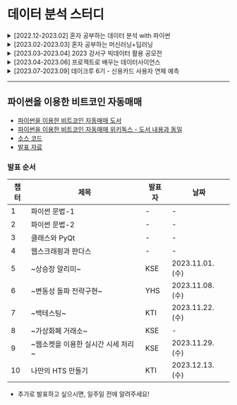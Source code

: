 # 데이터 분석 스터디
<details>
  <summary> [2022.12-2023.02] 혼자 공부하는 데이터 분석 with 파이썬</summary>
  <br/>
  <div markdown="1">
    <p> 📆 스터디 기간: 2022.12-2023.02</p>
    <a href="https://www.yes24.com/Product/Goods/116253011"> 📖 도서: 혼자 공부하는 데이터 분석 with 파이썬</a>
  </div>
  <br/>
  <div markdown="1">
    <a href="https://github.com/DataStudyGSHJT/data-analytics-jy">
      <img align="center" src="https://github-readme-stats.vercel.app/api/pin/?username=DataStudyGSHJT&repo=data-analytics-jy" /></a>
    <a href="https://github.com/DataStudyGSHJT/DataAnalysis_dw">
      <img align="center" src="https://github-readme-stats.vercel.app/api/pin/?username=DataStudyGSHJT&repo=DataAnalysis_dw" /></a>
    <a href="https://github.com/DataStudyGSHJT/DataAnalysis_se">
      <img align="center" src="https://github-readme-stats.vercel.app/api/pin/?username=DataStudyGSHJT&repo=DataAnalysis_se" /></a>
    <a href="https://github.com/DataStudyGSHJT/DataAnalysis_hs">
      <img align="center" src="https://github-readme-stats.vercel.app/api/pin/?username=DataStudyGSHJT&repo=DataAnalysis_hs" /></a>
    <a href="https://github.com/DataStudyGSHJT/DataAnalysis_taein">
      <img align="center" src="https://github-readme-stats.vercel.app/api/pin/?username=DataStudyGSHJT&repo=DataAnalysis_taein" /></a>
  </div>
</details>

<details>
  <summary> [2023.02-2023.03] 혼자 공부하는 머신러닝+딥러닝</summary>
  <br/>
  <div markdown="1">
    <p> 📆 스터디 기간: 2023.02-2023.03</p>
    <a href="https://www.yes24.com/Product/Goods/96024871"> 📖 도서: 혼자 공부하는 머신러닝+딥러닝</a>
  </div>
  <br/>
  <div markdown="1">
    <a href="https://github.com/DataStudyGSHJT/data-analytics-jy">
      <img align="center" src="https://github-readme-stats.vercel.app/api/pin/?username=DataStudyGSHJT&repo=data-analytics-jy" /></a>
    <a href="https://github.com/DataStudyGSHJT/DataAnalysis_dw">
      <img align="center" src="https://github-readme-stats.vercel.app/api/pin/?username=DataStudyGSHJT&repo=DataAnalysis_dw" /></a>
    <a href="https://github.com/DataStudyGSHJT/DataAnalysis_se">
      <img align="center" src="https://github-readme-stats.vercel.app/api/pin/?username=DataStudyGSHJT&repo=DataAnalysis_se" /></a>
    <a href="https://github.com/DataStudyGSHJT/DataAnalysis_hs">
      <img align="center" src="https://github-readme-stats.vercel.app/api/pin/?username=DataStudyGSHJT&repo=DataAnalysis_hs" /></a>
    <a href="https://github.com/DataStudyGSHJT/DataAnalysis_taein">
      <img align="center" src="https://github-readme-stats.vercel.app/api/pin/?username=DataStudyGSHJT&repo=DataAnalysis_taein" /></a>
  </div>
</details>

<details>
  <summary> [2023.03-2023.04] 2023 강서구 빅데이터 활용 공모전</summary>
  <br/>
  <div markdown="1">
    <p> 📆 활동 기간: 2023.03-2023.04</p>
    <a href="https://www.gangseo.seoul.kr/reserve/re040101/view?aplySn=44&curPage=1"> 🏆 대회: 2023 강서구 빅데이터 활용 공모전</a>
  </div>
  <br/>
  <div markdown="1">
    <a href="https://github.com/DataStudyGSHJT/Gangseogu-Bigdata-Smartpole">
      <img align="center" src="https://github-readme-stats.vercel.app/api/pin/?username=DataStudyGSHJT&repo=Gangseogu-Bigdata-Smartpole" /></a>
  </div>
</details>

<details>
  <summary> [2023.04-2023.06] 프로젝트로 배우는 데이터사이언스</summary>
  <br/>
  <div markdown="1">
    <p> 📆 스터디 기간: 2023.04-2023.06</p>
    <a href="www.boostcourse.org/ds214"> ✒️ 강의: 프로젝트로 배우는 데이터사이언스</a>
  </div>
  <br/>
  <div markdown="1">
    <a href="https://github.com/DataStudyGSHJT/data-analytics-jy">
      <img align="center" src="https://github-readme-stats.vercel.app/api/pin/?username=DataStudyGSHJT&repo=data-analytics-jy" /></a>
    <a href="https://github.com/DataStudyGSHJT/DataAnalysis_dw">
      <img align="center" src="https://github-readme-stats.vercel.app/api/pin/?username=DataStudyGSHJT&repo=DataAnalysis_dw" /></a>
    <a href="https://github.com/DataStudyGSHJT/DataAnalysis_se">
      <img align="center" src="https://github-readme-stats.vercel.app/api/pin/?username=DataStudyGSHJT&repo=DataAnalysis_se" /></a>
    <a href="https://github.com/DataStudyGSHJT/DataAnalysis_hs">
      <img align="center" src="https://github-readme-stats.vercel.app/api/pin/?username=DataStudyGSHJT&repo=DataAnalysis_hs" /></a>
    <a href="https://github.com/DataStudyGSHJT/DataAnalysis_taein">
      <img align="center" src="https://github-readme-stats.vercel.app/api/pin/?username=DataStudyGSHJT&repo=DataAnalysis_taein" /></a>
  </div>
</details>

<details>
  <summary> [2023.07-2023.09] 데이크루 6기 - 신용카드 사용자 연체 예측</summary>
  <br/>
  <div markdown="1">
    <p> 📆 활동 기간: 2023.07-2023.09</p>
    <a href="https://dacon.io/competitions/official/236116/overview/description"> ✒️ 서포터즈: 데이크루 6기 </a>
  </div>
  <br/>
  <div markdown="1">
    <a href="https://github.com/DataStudyGSHJT/DaCrew6_credict-delinquency-prediction">
      <img align="center" src="https://github-readme-stats.vercel.app/api/pin/?username=DataStudyGSHJT&repo=DaCrew6_credict-delinquency-prediction" /></a>
  </div>
</details>

---

## 파이썬을 이용한 비트코인 자동매매
- [파이썬을 이용한 비트코인 자동매매 도서](https://www.yes24.com/Product/Goods/98135876)
- [파이썬을 이용한 비트코인 자동매매 위키독스 - 도서 내용과 동일](https://wikidocs.net/book/1665)
- [소스 코드](https://github.com/DataStudyGSHJT/book-cryptocurrency)
- [발표 자료](https://github.com/DataStudyGSHJT/cryptocurrency-book-study)

### 발표 순서
| 챕터 | 제목                  | 발표자 | 날짜       |
|----------|-----------------------|-------|------------|
| 1        | 파이썬 문법-1         |    -   |     -       |
| 2        | 파이썬 문법-2         |    -   |     -       |
| 3        | 클래스와 PyQt        |     -  |      -      |
| 4        | 웹스크래핑과 판다스    |    -   |     -       |
| 5        | ~상승장 알리미~         |  KSE |   2023.11.01.(수)    |
| 6        | ~변동성 돌파 전략구현~   |  YHS  |  2023.11.08.(수)          |
| 7        | ~백테스팅~              |  KTI  |  2023.11.22.(수)  |
| 8        | ~가상화폐 거래소~       |  KSE  |  -  |
| 9        | ~웹소켓을 이용한 실시간 시세 처리~ |  KSE  | 2023.11.29.(수) |
| 10       | 나만의 HTS 만들기     |  KTI  | 2023.12.13.(수) |

- 추가로 발표하고 싶으시면, 일주일 전에 알려주세요! 
